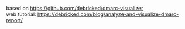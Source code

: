 based on https://github.com/debricked/dmarc-visualizer \
web tutorial: https://debricked.com/blog/analyze-and-visualize-dmarc-report/
